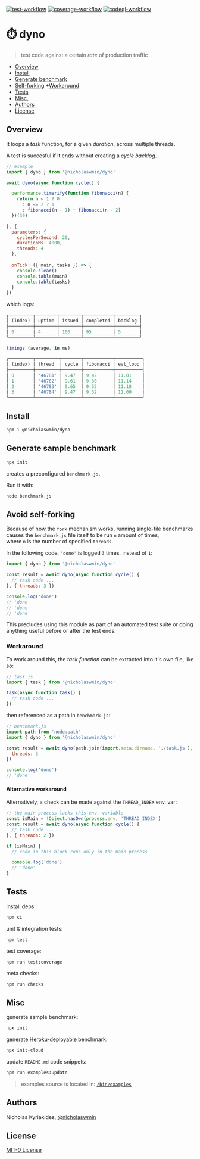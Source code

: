 [![test-workflow][test-badge]][test-workflow] [![coverage-workflow][coverage-badge]][coverage-report] [![codeql-workflow][codeql-badge]][codeql-workflow]

# :stopwatch: dyno

> test code against a certain *rate* of production traffic

* [Overview](#overview)
* [Install](#install)
* [Generate benchmark](#generate-sample-benchmark)
* [Self-forking](#avoid-self-forking)
  +[Workaround](#workaround)
* [Tests](#tests)
* [Misc.](#misc)
* [Authors](#authors)
* [License](#license)

## Overview

It loops a *task* function, for a given *duration*, across multiple threads.

A test is succesful if it ends without creating a *cycle backlog*.

```js
// example
import { dyno } from '@nicholaswmin/dyno'

await dyno(async function cycle() { 

  performance.timerify(function fibonacci(n) {
    return n < 1 ? 0
      : n <= 2 ? 1
      : fibonacci(n - 1) + fibonacci(n - 2)
  })(30)

}, {
  parameters: { 
    cyclesPerSecond: 20, 
    durationMs: 4000,
    threads: 4
  },
  
  onTick: ({ main, tasks }) => {    
    console.clear()
    console.table(main)
    console.table(tasks)
  }
})
```

which logs: 

```js
┌─────────┬────────┬────────┬───────────┬─────────┐
│ (index) │ uptime │ issued │ completed │ backlog │
├─────────┼────────┼────────┼───────────┼─────────┤
│ 0       │ 4      │ 100    │ 95        │ 5       │
└─────────┴────────┴────────┴───────────┴─────────┘

timings (average, in ms)

┌─────────┬─────────┬───────┬───────────┬──────────┐
│ (index) │ thread  │ cycle │ fibonacci │ evt_loop │
├─────────┼─────────┼───────┼───────────┼──────────┤
│ 0       │ '46781' │ 9.47  │ 9.42      │ 11.01    │
│ 1       │ '46782' │ 9.61  │ 9.30      │ 11.14    │ 
│ 2       │ '46783' │ 9.65  │ 9.55      │ 11.18    │
│ 3       │ '46784' │ 9.47  │ 9.32      │ 11.09    │
└─────────┴─────────┴───────┴───────────┴──────────┘
```

## Install

```bash
npm i @nicholaswmin/dyno
```

## Generate sample benchmark

```bash 
npx init
```

creates a preconfigured `benchmark.js`.

Run it with:

```bash
node benchmark.js
``` 

## Avoid self-forking

Because of how the `fork` mechanism works, running single-file benchmarks   
causes the `benchmark.js` file itself to be run `n` amount of times,   
where `n` is the number of specified `threads`.

In the following code, `'done'` is logged `3` times, instead of `1`: 

```js
import { dyno } from '@nicholaswmin/dyno'

const result = await dyno(async function cycle() { 
  // task code ...
}, { threads: 3 })

console.log('done')
// 'done'
// 'done'
// 'done'
```

This precludes using this module as part of an automated test suite or 
doing anything useful before or after the test ends.

### Workaround

To work around this, the *task function* can be extracted into it's own file,
like so:

```js
// task.js
import { task } from '@nicholaswmin/dyno'

task(async function task() {
  // task code ...
})
```

then referenced as a path in `benchmark.js`:

```js
// benchmark.js
import path from 'node:path'
import { dyno } from '@nicholaswmin/dyno'

const result = await dyno(path.join(import.meta.dirname, './task.js'), { 
  threads: 3
})

console.log('done')
// 'done'
```

#### Alternative workaround 

Alternatively, a check can be made against the `THREAD_INDEX` env. var:

```js
// the main process lacks this env. variable
const isMain = !Object.hasOwn(process.env, 'THREAD_INDEX')
const result = await dyno(async function cycle() { 
  // task code ...
}, { threads: 2 })

if (isMain) {
  // code in this block runs only in the main process

  console.log('done')
  // 'done'
}
```

## Tests

install deps:

```bash
npm ci
```

unit & integration tests:

```bash
npm test
```

test coverage:

```bash
npm run test:coverage
```

meta checks:

```bash
npm run checks
```

## Misc

generate sample benchmark:

```bash
npx init
```

generate [Heroku-deployable][heroku] benchmark:

```bash
npx init-cloud
```

update `README.md` code snippets:

```bash
npm run examples:update
```

> examples source is located in: [`/bin/examples`](./bin/examples)

## Authors

Nicholas Kyriakides, [@nicholaswmin][nicholaswmin]

## License

[MIT-0 License][license]

<!--- Badges -->

[test-badge]: https://github.com/nicholaswmin/dyno/actions/workflows/test.yml/badge.svg
[test-workflow]: https://github.com/nicholaswmin/dyno/actions/workflows/test:unit.yml

[coverage-badge]: https://coveralls.io/repos/github/nicholaswmin/dyno/badge.svg?branch=main
[coverage-report]: https://coveralls.io/github/nicholaswmin/dyno?branch=main

[codeql-badge]: https://github.com/nicholaswmin/dyno/actions/workflows/codeql.yml/badge.svg
[codeql-workflow]: https://github.com/nicholaswmin/dyno/actions/workflows/codeql.yml

<!--- Content -->

[heroku]: https://heroku.com
[perf-api]: https://nodejs.org/api/perf_hooks.html#performance-measurement-apis
[timerify]: https://nodejs.org/api/perf_hooks.html#performancetimerifyfn-options
[measure]: https://nodejs.org/api/perf_hooks.html#class-performancemeasure
[fib]: https://en.wikipedia.org/wiki/Fibonacci_sequence
[v8]: https://v8.dev/

<!--- Basic -->

[nicholaswmin]: https://github.com/nicholaswmin
[license]: ./LICENSE
